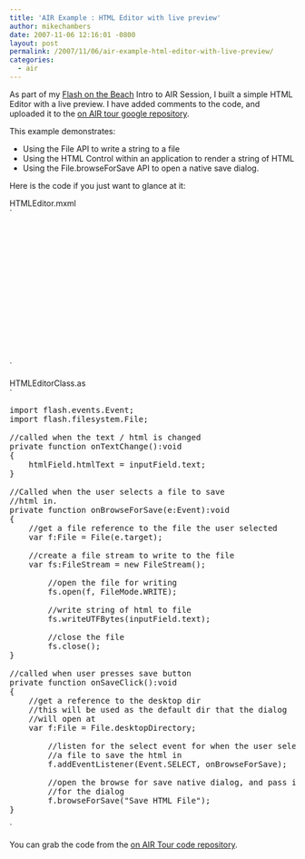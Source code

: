 ```yaml
---
title: 'AIR Example : HTML Editor with live preview'
author: mikechambers
date: 2007-11-06 12:16:01 -0800
layout: post
permalink: /2007/11/06/air-example-html-editor-with-live-preview/
categories:
  - air
---
```



As part of my [Flash on the Beach][1] Intro to AIR Session, I built a simple HTML Editor with a live preview. I have added comments to the code, and uploaded it to the [on AIR tour google repository][2].

This example demonstrates:

*   Using the File API to write a string to a file
*   Using the HTML Control within an application to render a string of HTML
*   Using the File.browseForSave API to open a native save dialog.

Here is the code if you just want to glance at it:  
<!--more-->

  
HTMLEditor.mxml  
`
<pre><?xml version="1.0" encoding="utf-8"?>
<mx:WindowedApplication 
	xmlns:mx="http://www.adobe.com/2006/mxml" layout="absolute"
	 viewSourceURL="srcview/index.html">
	<!-- include the code for the main app class -->
	<mx:Script source="HTMLEditorClass.as" />
	
	<!-- TextArea used to type in HTML -->
	<mx:TextArea height="172" top="10" left="10" right="10" 
		change="onTextChange()"
		id="inputField" />
		
	<!-- HTML Control which we use for live preview of HTML -->
	<mx:HTML top="190" left="10" right="10" bottom="41" id="htmlField"/>
	
	<!-- Save button to save the HTML to a file -->
	<mx:Button label="Save" right="10" bottom="10" click="onSaveClick()"/>

</mx:WindowedApplication></pre>
<p>`

HTMLEditorClass.as  
`
<pre>import flash.events.Event;
import flash.filesystem.File;

//called when the text / html is changed
private function onTextChange():void
{
	htmlField.htmlText = inputField.text;
}

//Called when the user selects a file to save
//html in.
private function onBrowseForSave(e:Event):void
{
	//get a file reference to the file the user selected
	var f:File = File(e.target);
	
	//create a file stream to write to the file
	var fs:FileStream = new FileStream();
	
		//open the file for writing
		fs.open(f, FileMode.WRITE);
		
		//write string of html to file
		fs.writeUTFBytes(inputField.text);
		
		//close the file
		fs.close();  
}

//called when user presses save button
private function onSaveClick():void
{
	//get a reference to the desktop dir
	//this will be used as the default dir that the dialog
	//will open at
	var f:File = File.desktopDirectory;
	
		//listen for the select event for when the user selects
		//a file to save the html in
		f.addEventListener(Event.SELECT, onBrowseForSave);
		
		//open the browse for save native dialog, and pass in a title
		//for the dialog
		f.browseForSave("Save HTML File");
}</pre>
<p>`

You can grab the code from the [on AIR Tour code repository][3].

 [1]: http://www.flashonthebeach.com/
 [2]: http://code.google.com/p/onairbustour/
 [3]: http://onairbustour.googlecode.com/svn/trunk/projects/HTMLEditor/